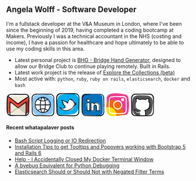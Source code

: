 ## Angela Wolff - Software Developer

I'm a fullstack developer at the V&A Museum in London, where I've been since the beginning of 2019, having completed a coding bootcamp at Makers. Previously I was a technical accountant in the NHS (costing and income), I have a passion for healthcare and hope ultimately to be able to use my coding skills in this area.

- Latest personal project is [BHG - Bridge Hand Generator](http://www.remotebridge.co.uk), designed to allow our Bridge Club to continue playing remotely. Built in Rails.
- Latest work project is the release of [Explore the Collections (beta)](https://www.vam.ac.uk/blog/digital/announcing-explore-the-collections)
- Most active with: `python`, `ruby`, `ruby on rails`, `elasticsearch`, `docker` and `bash`

[![alt text][1.1]][email]
[![alt text][2.1]][blog]
[![alt text][3.1]][twitter]
[![alt text][4.1]][linkedin]
[![alt text][5.1]][instagram]
[![alt text][6.1]][github]

[1.1]: /images/iconfinder_social-media_gmail_1873613.png "email link"
[2.1]: /images/iconfinder_social-media_web_1873909.png "blog link"
[3.1]: /images/iconfinder_social-media_twitter_sm.png "twitter link"
[4.1]: /images/iconfinder_social-media_linkedin_1727490.png "linkedin"
[5.1]: /images/iconfinder_social-media_instagram_1543322.png "instagram link"
[6.1]: /images/iconfinder_social-media_GitHub_1872635.png "github link"
[email]: mailto:warriorwomenblog@gmail.com
[twitter]: https://twitter.com/DoctorMoxie
[blog]: https://whatapalaver.co.uk
[linkedin]: https://www.linkedin.com/in/angelwolff
[instagram]: https://instagram/whatapalaver_codes
[github]: https://github.com/Whatapalaver

#### Recent whatapalaver posts
<!-- BLOG-POST-LIST:START -->
- [Bash Script Logging or IO Redirection](https://whatapalaver.co.uk/bash-logging)
- [Installation Tips to get Tooltips and Popovers working with Bootstrap 5 and Rails 6](https://whatapalaver.co.uk/bootstrap-5-rails-6)
- [Help - I Accidentally Closed My Docker Terminal Window](https://whatapalaver.co.uk/closed-my-docker-terminal)
- [A byebug Equivalent for Python Debugging](https://whatapalaver.co.uk/byebug-for-python)
- [Elasticsearch Should or Should Not with Negated Filter Terms](https://whatapalaver.co.uk/elasticsearch-should-or-should-not)
<!-- BLOG-POST-LIST:END -->
